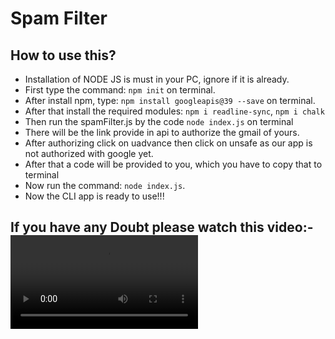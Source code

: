 # Spam Filter

## How to use this?
- Installation of NODE JS is must in your PC, ignore if it is already.
- First type the command: `npm init` on terminal.
- After install npm, type: `npm install googleapis@39 --save` on terminal.
- After that install the required modules: `npm i readline-sync`, `npm i chalk`
- Then run the spamFilter.js by the code `node index.js` on terminal
- There will be the link provide in api to authorize the gmail of yours.
- After authorizing click on uadvance then click on unsafe as our app is not authorized with google yet.
- After that a code will be provided to you, which you have to copy that to terminal
- Now run the command: `node index.js`.
- Now the CLI app is ready to use!!!

## If you have any Doubt please watch this video:- ![Video](https://github.com/Rishi-Sharma2002/ISTE-HACKATHON/blob/main/Spam%20Filter/Spamvdo.mkv)
